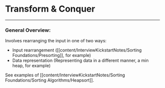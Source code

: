 # Transform & Conquer

---

### General Overview:
Involves rearranging the input in one of two ways:
- Input rearrangement ([[content/InterviewKickstartNotes/Sorting Foundations/Presorting]], for example)
- Data representation (Representing data in a different manner, a min heap, for example)

See examples of [[content/InterviewKickstartNotes/Sorting Foundations/Sorting Algorithms/Heapsort]].